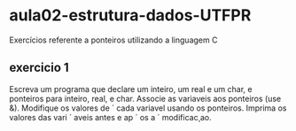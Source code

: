 # aula02-estrutura-dados-UTFPR
Exercícios referente a ponteiros utilizando a linguagem C


## exercicio 1
Escreva um programa que declare um inteiro, um real e um char, e ponteiros para inteiro, real, e char. Associe as variaveis aos ponteiros (use &). Modifique os valores de ´
cada variavel usando os ponteiros. Imprima os valores das vari ´ aveis antes e ap ´ os a ´
modificac¸ao. 
